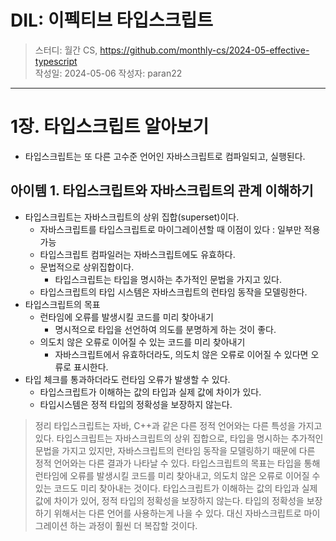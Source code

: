 # DIL: 이펙티브 타입스크립트

> 스터디: 월간 CS, https://github.com/monthly-cs/2024-05-effective-typescript  
> 작성일: 2024-05-06
> 작성자: paran22

---

# 1장. 타입스크립트 알아보기
- 타입스크립트는 또 다른 고수준 언어인 자바스크립트로 컴파일되고, 실행된다.

## 아이템 1. 타입스크립트와 자바스크립트의 관계 이해하기
- 타입스크립트는 자바스크립트의 상위 집합(superset)이다.
    - 자바스크립트를 타입스크립트로 마이그레이션할 때 이점이 있다 : 일부만 적용 가능
    - 타입스크립트 컴파일러는 자바스크립트에도 유효하다.
    - 문법적으로 상위집합이다.
        - 타입스크립트는 타입을 명시하는 추가적인 문법을 가지고 있다.
    - 타입스크립트의 타입 시스템은 자바스크립트의 런타임 동작을 모델링한다.
- 타입스크립트의 목표
    - 런타임에 오류를 발생시킬 코드를 미리 찾아내기
        - 명시적으로 타입을 선언하여 의도를 분명하게 하는 것이 좋다.
    - 의도치 않은 오류로 이어질 수 있는 코드를 미리 찾아내기
        - 자바스크립트에서 유효하더라도, 의도치 않은 오류로 이어질 수 있다면 오류로 표시한다.
- 타입 체크를 통과하더라도 런타임 오류가 발생할 수 있다.
    - 타입스크립트가 이해하는 값의 타입과 실제 값에 차이가 있다.
    - 타입시스템은 정적 타입의 정확성을 보장하지 않는다.

> 정리
> 타입스크립트는 자바, C++과 같은 다른 정적 언어와는 다른 특성을 가지고 있다. 타입스크립트는 자바스크립트의 상위 집합으로, 타입을 명시하는 추가적인 문법을 가지고 있지만, 자바스크립트의 런타임 동작을 모델링하기 때문에 다른 정적 언어와는 다른 결과가 나타날 수 있다.
> 타입스크립트의 목표는 타입을 통해 런타임에 오류를 발생시킬 코드를 미리 찾아내고, 의도치 않은 오류로 이어질 수 있는 코드도 미리 찾아내는 것이다.
> 타입스크립트가 이해하는 값의 타입과 실제 값에 차이가 있어, 정적 타입의 정확성을 보장하지 않는다. 타입의 정확성을 보장하기 위해서는 다른 언어를 사용하는게 나을 수 있다. 대신 자바스크립트로 마이그레이션 하는 과정이 훨씬 더 복잡할 것이다.
